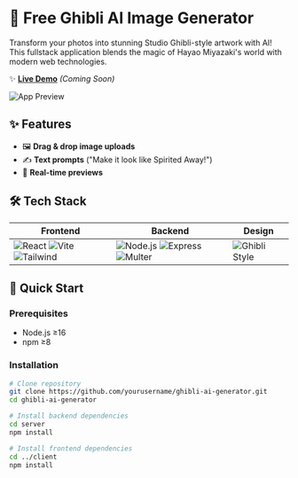# 🏮 Free Ghibli AI Image Generator

Transform your photos into stunning Studio Ghibli-style artwork with AI! This fullstack application blends the magic of Hayao Miyazaki's world with modern web technologies.

✨ **[Live Demo](#)** *(Coming Soon)*

![App Preview](screenshots/preview.png)

## ✨ Features
- 🖼️ **Drag & drop image uploads**
- ✍️ **Text prompts** ("Make it look like Spirited Away!")
- 🔄 **Real-time previews**

## 🛠 Tech Stack
| Frontend | Backend | Design |
|----------|---------|--------|
| ![React](https://img.shields.io/badge/React-20232A?style=flat&logo=react) ![Vite](https://img.shields.io/badge/Vite-B73BFE?style=flat&logo=vite) ![Tailwind](https://img.shields.io/badge/Tailwind_CSS-38B2AC?style=flat&logo=tailwind-css) | ![Node.js](https://img.shields.io/badge/Node.js-339933?style=flat&logo=nodedotjs) ![Express](https://img.shields.io/badge/Express-000000?style=flat&logo=express) ![Multer](https://img.shields.io/badge/Multer-F46519?style=flat&logo=) | ![Ghibli Style](https://img.shields.io/badge/Style-Ghibli-4FC08D) |

## 🚀 Quick Start

### Prerequisites
- Node.js ≥16
- npm ≥8

### Installation
```bash
# Clone repository
git clone https://github.com/yourusername/ghibli-ai-generator.git
cd ghibli-ai-generator

# Install backend dependencies
cd server
npm install

# Install frontend dependencies
cd ../client
npm install
